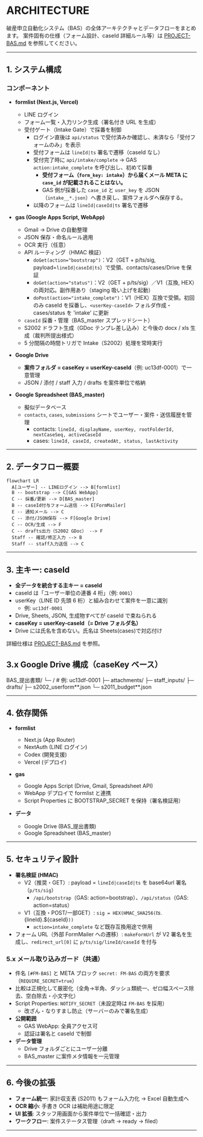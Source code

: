 # ARCHITECTURE

破産申立自動化システム（BAS）の全体アーキテクチャとデータフローをまとめます。
案件固有の仕様（フォーム設計、caseId 詳細ルール等）は [PROJECT-BAS.md](PROJECT-BAS.md) を参照してください。

---

## 1. システム構成

### コンポーネント

- **formlist (Next.js, Vercel)**

  - LINE ログイン
  - フォーム一覧・入力リンク生成（署名付き URL を生成）
  - 受付ゲート（Intake Gate）で採番を制御
    - ログイン直後は `api/status` で受付済みか確認し、未済なら「受付フォームのみ」を表示
    - 受付フォームは `lineId|ts` 署名で遷移（caseId なし）
    - 受付完了時に `api/intake/complete` → GAS `action:intake_complete` を呼び出し、初めて採番
      - **受付フォーム（`form_key: intake`）から届くメール META に `case_id` が記載されることはない。**
      - GAS 側が採番した `case_id` と `user_key` を JSON（`intake__*.json`）へ書き戻し、案件フォルダへ保存する。
    - 以降のフォームは `lineId|caseId|ts` 署名で遷移

- **gas (Google Apps Script, WebApp)**

  - Gmail → Drive の自動整理
  - JSON 保存・命名ルール適用
  - OCR 実行（任意）
  - API ルーティング（HMAC 検証）
    - `doGet(action="bootstrap")`：V2（GET + p/ts/sig, payload=`lineId|caseId|ts`）で受領、contacts/cases/Drive を保証
    - `doGet(action="status")`：V2（GET + p/ts/sig）／V1（互換, HEX）の両対応。副作用あり（staging 吸い上げを起動）
    - `doPost(action="intake_complete")`：V1（HEX）互換で受領。初回のみ caseId を採番し、`<userKey-caseId>` フォルダ作成・cases/status を 'intake' に更新
  - `caseId` 採番・管理（BAS_master スプレッドシート）
  - S2002 ドラフト生成（GDoc テンプレ差し込み）と今後の docx / xls 生成（裁判所提出様式）
  - 5 分間隔の時間トリガで Intake（S2002）処理を常時実行

- **Google Drive**

  - **案件フォルダ = caseKey = userKey-caseId**（例: uc13df-0001）で一意管理
  - JSON / 添付 / staff 入力 / drafts を案件単位で格納

- **Google Spreadsheet (BAS_master)**
  - 擬似データベース
  - `contacts`, `cases`, `submissions` シートでユーザー・案件・送信履歴を管理
    - contacts: `lineId, displayName, userKey, rootFolderId, nextCaseSeq, activeCaseId`
    - cases: `lineId, caseId, createdAt, status, lastActivity`

---

## 2. データフロー概要

```mermaid
flowchart LR
  A[ユーザー] -- LINEログイン --> B[formlist]
  B -- bootstrap --> C[GAS WebApp]
  C -- 採番/更新 --> D[BAS_master]
  B -- caseId付与フォーム送信 --> E[FormMailer]
  E -- 通知メール --> C
  C -- 添付/JSON保存 --> F[Google Drive]
  C -- OCR/生成 --> F
  C -- drafts出力（S2002 GDoc） --> F
  Staff -- 確認/修正入力 --> B
  Staff -- staff入力送信 --> C
```

---

## 3. 主キー: caseId

- **全データを統合する主キー = caseId**
- caseId は「ユーザー単位の連番 4 桁」（例: `0001`）
- userKey（LINE ID 先頭 6 桁）と組み合わせて案件を一意に識別
  - 例: `uc13df-0001`
- Drive, Sheets, JSON, 生成物すべてが caseId で束ねられる
- **caseKey = userKey-caseId（= Drive フォルダ名）**
- Drive には氏名を含めない。氏名は Sheets(cases)で対応付け

詳細仕様は [PROJECT-BAS.md](PROJECT-BAS.md#3-caseid-仕様) を参照。

## 3.x Google Drive 構成（caseKey ベース）

BAS\_提出書類/
└─ <caseKey>/ # 例: uc13df-0001
├─ attachments/
├─ staff_inputs/
├─ drafts/
├─ s2002_userform**<submissionId>.json
└─ s2011_budget**<submissionId>.json

---

## 4. 依存関係

- **formlist**

  - Next.js (App Router)
  - NextAuth (LINE ログイン)
  - Codex (開発支援)
  - Vercel (デプロイ)

- **gas**

  - Google Apps Script (Drive, Gmail, Spreadsheet API)
  - WebApp デプロイで formlist と連携
  - Script Properties に BOOTSTRAP_SECRET を保持（署名検証用）

- **データ**
  - Google Drive (BAS\_提出書類)
  - Google Spreadsheet (BAS_master)

---

## 5. セキュリティ設計

- **署名検証 (HMAC)**
  - V2（推奨・GET）: payload = `lineId|caseId|ts` を base64url 署名（`p/ts/sig`）
    - `/api/bootstrap`（GAS: action=bootstrap）、`/api/status`（GAS: action=status）
  - V1（互換・POST/一部GET）: `sig = HEX(HMAC_SHA256(`${ts}.${lineId}.${caseId}`))`
    - `action=intake_complete` など既存互換用途で併用
- フォーム URL（外部 FormMailer への遷移）: `makeFormUrl` が V2 署名を生成し、`redirect_url[0]` に `p/ts/sig/lineId/caseId` を付与

### 5.x メール取り込みガード（共通）

- 件名 `[#FM-BAS]` と META ブロック `secret: FM-BAS` の両方を要求（`REQUIRE_SECRET=true`）
- 比較は正規化して厳密化（全角→半角、ダッシュ類統一、ゼロ幅スペース除去、空白除去・小文字化）
- Script Properties: `NOTIFY_SECRET`（未設定時は `FM-BAS` を採用）
  - 改ざん・なりすまし防止（サーバーのみで署名生成）
- **公開範囲**
  - GAS WebApp: 全員アクセス可
  - 認証は署名と caseId で制御
- **データ管理**
  - Drive フォルダごとにユーザー分離
  - BAS_master に案件メタ情報を一元管理

---

## 6. 今後の拡張

- **フォーム統一**: 家計収支表 (S2011) もフォーム入力化 → Excel 自動生成へ
- **OCR 縮小**: 手書き OCR は補助用途に限定
- **UI 拡張**: スタッフ用画面から案件単位で一括確認・出力
- **ワークフロー**: 案件ステータス管理（draft → ready → filed）

---
